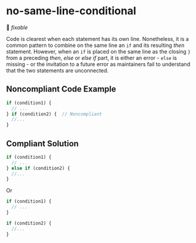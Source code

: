 # no-same-line-conditional

:wrench: *fixable*

Code is clearest when each statement has its own line. Nonetheless, it is a common pattern to combine on the same line an `if` and its resulting *then* statement. However, when an `if` is placed on the same line as the closing `}` from a preceding *then*, *else* or *else if* part, it is either an error - `else` is missing - or the invitation to a future error as maintainers fail to understand that the two statements are unconnected.

## Noncompliant Code Example

```javascript
if (condition1) {
  // ...
} if (condition2) {  // Noncompliant
  //...
}
```

## Compliant Solution

```javascript
if (condition1) {
  // ...
} else if (condition2) {
  //...
}
```

Or

```javascript
if (condition1) {
  // ...
}

if (condition2) {
  //...
}
```
